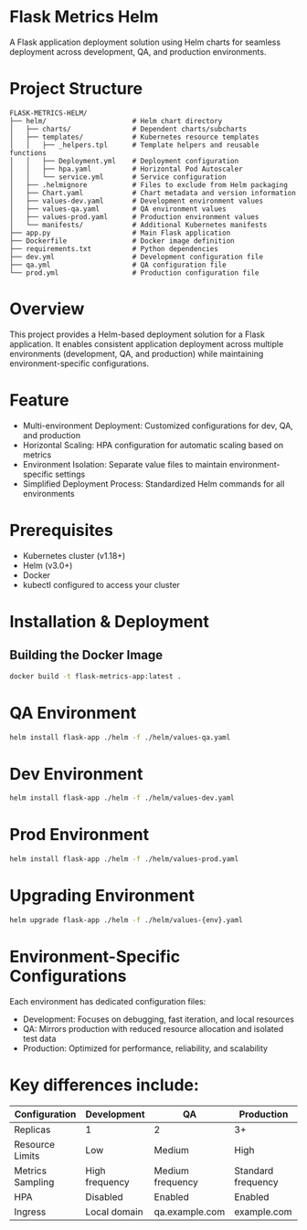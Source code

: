 # Flask Metrics Helm

A Flask application deployment solution using Helm charts for seamless deployment across development, QA, and production environments.

# Project Structure

```code
FLASK-METRICS-HELM/
├── helm/                     # Helm chart directory
│   ├── charts/               # Dependent charts/subcharts
│   ├── templates/            # Kubernetes resource templates
│   │   ├── _helpers.tpl      # Template helpers and reusable functions
│   │   ├── Deployment.yml    # Deployment configuration
│   │   ├── hpa.yaml          # Horizontal Pod Autoscaler
│   │   └── service.yml       # Service configuration
│   ├── .helmignore           # Files to exclude from Helm packaging
│   ├── Chart.yaml            # Chart metadata and version information
│   ├── values-dev.yaml       # Development environment values
│   ├── values-qa.yaml        # QA environment values
│   ├── values-prod.yaml      # Production environment values
│   └── manifests/            # Additional Kubernetes manifests
├── app.py                    # Main Flask application
├── Dockerfile                # Docker image definition
├── requirements.txt          # Python dependencies
├── dev.yml                   # Development configuration file
├── qa.yml                    # QA configuration file
└── prod.yml                  # Production configuration file
```

# Overview

This project provides a Helm-based deployment solution for a Flask application. It enables consistent application deployment across multiple environments (development, QA, and production) while maintaining environment-specific configurations.

# Feature

- Multi-environment Deployment: Customized configurations for dev, QA, and production
- Horizontal Scaling: HPA configuration for automatic scaling based on metrics
- Environment Isolation: Separate value files to maintain environment-specific settings
- Simplified Deployment Process: Standardized Helm commands for all environments

# Prerequisites

- Kubernetes cluster (v1.18+)
- Helm (v3.0+)
- Docker
- kubectl configured to access your cluster

# Installation & Deployment

## Building the Docker Image

```sh
docker build -t flask-metrics-app:latest .
```

# QA Environment

```sh
helm install flask-app ./helm -f ./helm/values-qa.yaml
```

# Dev Environment

```sh
helm install flask-app ./helm -f ./helm/values-dev.yaml
```

# Prod Environment

```sh
helm install flask-app ./helm -f ./helm/values-prod.yaml
```
# Upgrading Environment

```sh
helm upgrade flask-app ./helm -f ./helm/values-{env}.yaml
```

# Environment-Specific Configurations

Each environment has dedicated configuration files:

- Development: Focuses on debugging, fast iteration, and local resources
- QA: Mirrors production with reduced resource allocation and isolated test data
- Production: Optimized for performance, reliability, and scalability

# Key differences include:

| Configuration | Development | QA | Production |
|---------------|------------|-----|------------|
| Replicas | 1 | 2 | 3+ |
| Resource Limits | Low | Medium | High |
| Metrics Sampling | High frequency | Medium frequency | Standard frequency |
| HPA | Disabled | Enabled | Enabled |
| Ingress | Local domain | qa.example.com | example.com |

